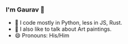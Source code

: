 ### I'm Gaurav 👋
- 🔭 I code mostly in Python, less in JS, Rust.
- 💬 I also like to talk about Art paintings.
- 😄 Pronouns: His/Him

<!--
**ggurjar333/ggurjar333** is a ✨ _special_ ✨ repository because its `README.md` (this file) appears on your GitHub profile.

Here are some ideas to get you started:

-->
